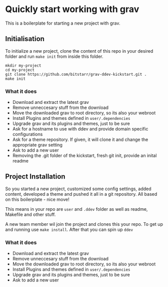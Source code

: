 # Quickly start working with grav

This is a boilerplate for starting a new project with grav.

## Initialisation

To initialize a new project, clone the content of this repo in your desired folder and run ``make init`` from inside this folder.

````
mkdir my-project
cd my-project
git clone https://github.com/bitstarr/grav-ddev-kickstart.git .
make init
````

### What it does

* Download and extract the latest grav
* Remove unneccesary stuff from the download
* Move the downloaded grav to root directory, so its also your webroot
* Install Plugins and themes defined in ``user/.dependencies``
* Upgrade grav and its plugins and themes, just to be sure
* Ask for a hostname to use with ddev and provide domain specific configurations
* Ask for a theme repository. If given, it will clone it and change the appropriate grav setting
* Ask to add a new user
* Removing the .git folder of the kickstart, fresh git init, provide an inital readme

## Project Installation

So you started a new project, customized some config settings, added content, developed a theme and pushed it all in a git repository. All based on this boilerplate - nice move!

This means in your repo are ``user`` and ``.ddev`` folder as well as readme, Makefile and other stuff.

A new team member wil join the project and clones this your repo. To get up and running use ``make install``. After that you can spin up ``ddev``

### What it does

* Download and extract the latest grav
* Remove unneccesary stuff from the download
* Move the downloaded grav to root directory, so its also your webroot
* Install Plugins and themes defined in ``user/.dependencies``
* Upgrade grav and its plugins and themes, just to be sure
* Ask to add a new user